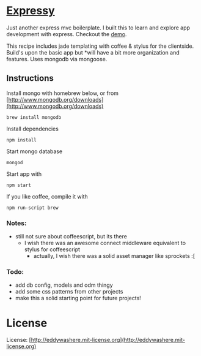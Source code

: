 # [Expressy](http://expressy.ewh.jit.su/)

Just another express mvc boilerplate. I built this to learn and explore app development with express. Checkout the [demo](http://expressy.ewh.jit.su/).

This recipe includes jade templating with coffee & stylus for the clientside. Build's upon the basic app but *will have a bit more organization and features. Uses mongodb via mongoose.

## Instructions

Install mongo with homebrew below, or from [http://www.mongodb.org/downloads](http://www.mongodb.org/downloads) 

    brew install mongodb

Install dependencies

	npm install 

Start mongo database

    mongod

Start app with

    npm start
    
If you like coffee, compile it with

    npm run-script brew
    
### Notes:

- still not sure about coffeescript, but its there
    - I wish there was an awesome connect middleware equivalent to stylus for coffeescript
        - actually, I wish there was a solid asset manager like sprockets :[

### Todo:

- add db config, models and odm thingy
- add some css patterns from other projects
- make this a solid starting point for future projects!

# License

License: [http://eddywashere.mit-license.org](http://eddywashere.mit-license.org)

